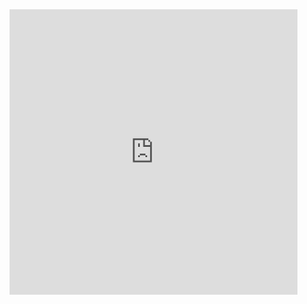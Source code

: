 <iframe src="https://drive.google.com/uc?export=download&id=1el0W9BTPha_vvOYGJazfObvz8sH5B4wv" width="100%" height="500" frameborder="0"></iframe>
